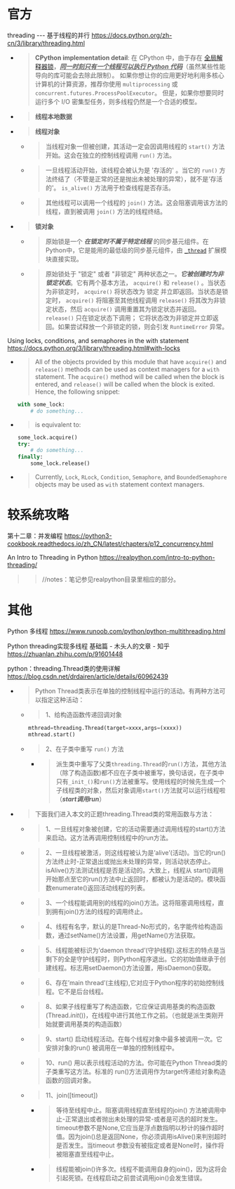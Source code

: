 
# 官方

threading --- 基于线程的并行 https://docs.python.org/zh-cn/3/library/threading.html
- > **CPython implementation detail**: 在 CPython 中，由于存在 [全局解释器锁](https://docs.python.org/zh-cn/3/glossary.html#term-global-interpreter-lock)，<ins>***同一时刻只有一个线程可以执行 Python 代码***</ins>（虽然某些性能导向的库可能会去除此限制）。 如果你想让你的应用更好地利用多核心计算机的计算资源，推荐你使用 `multiprocessing` 或 `concurrent.futures.ProcessPoolExecutor`。 但是，如果你想要同时运行多个 I/O 密集型任务，则多线程仍然是一个合适的模型。
- > **线程本地数据**
- > **线程对象**
  * > 当线程对象一但被创建，其活动一定会因调用线程的 `start()` 方法开始。这会在独立的控制线程调用 `run()` 方法。
  * > 一旦线程活动开始，该线程会被认为是 '存活的' 。当它的 `run()` 方法终结了（不管是正常的还是抛出未被处理的异常），就不是'存活的'。 `is_alive()` 方法用于检查线程是否存活。
  * > 其他线程可以调用一个线程的 `join()` 方法。这会阻塞调用该方法的线程，直到被调用 `join()` 方法的线程终结。
- > **锁对象**
  * > 原始锁是一个 ***在锁定时不属于特定线程*** 的同步基元组件。在Python中，它是能用的最低级的同步基元组件，由 [`_thread`](https://docs.python.org/zh-cn/3/library/_thread.html#module-_thread) 扩展模块直接实现。
  * > 原始锁处于 "锁定" 或者 "非锁定" 两种状态之一。***它被创建时为非锁定状态***。它有两个基本方法， `acquire()` 和 `release()` 。当状态为非锁定时， `acquire()` 将状态改为 锁定 并立即返回。当状态是锁定时， `acquire()` 将阻塞至其他线程调用 `release()` 将其改为非锁定状态，然后 `acquire()` 调用重置其为锁定状态并返回。 `release()` 只在锁定状态下调用； 它将状态改为非锁定并立即返回。如果尝试释放一个非锁定的锁，则会引发 `RuntimeError`  异常。

Using locks, conditions, and semaphores in the with statement https://docs.python.org/3/library/threading.html#with-locks
- > All of the objects provided by this module that have `acquire()` and `release()` methods can be used as context managers for a `with` statement. The `acquire()` method will be called when the block is entered, and `release()` will be called when the block is exited. Hence, the following snippet:
  ```py
  with some_lock:
      # do something...
  ```
- > is equivalent to:
  ```py
  some_lock.acquire()
  try:
      # do something...
  finally:
      some_lock.release()
  ```
- > Currently, `Lock`, `RLock`, `Condition`, `Semaphore`, and `BoundedSemaphore` objects may be used as `with` statement context managers.

# 较系统攻略

第十二章：并发编程 https://python3-cookbook.readthedocs.io/zh_CN/latest/chapters/p12_concurrency.html

An Intro to Threading in Python https://realpython.com/intro-to-python-threading/
>> //notes：笔记参见realpython目录里相应的部分。

# 其他

Python 多线程 https://www.runoob.com/python/python-multithreading.html

Python  threading实现多线程 基础篇 - 木头人的文章 - 知乎 https://zhuanlan.zhihu.com/p/91601448

python：threading.Thread类的使用详解 https://blog.csdn.net/drdairen/article/details/60962439
- > Python Thread类表示在单独的控制线程中运行的活动。有两种方法可以指定这种活动：
  * > 1、给构造函数传递回调对象
    ```py
    mthread=threading.Thread(target=xxxx,args=(xxxx))
    mthread.start()
    ```
  * > 2、在子类中重写 `run()` 方法
    + > 派生类中重写了父类`threading.Thread`的`run()`方法，其他方法（除了构造函数)都不应在子类中被重写，换句话说，在子类中只有`_init_()`和`run()`方法被重写。使用线程的时候先生成一个子线程类的对象，然后对象调用`start()`方法就可以运行线程啦（***start调用run***）
- > 下面我们进入本文的正题threading.Thread类的常用函数与方法：
  * > 1、一旦线程对象被创建，它的活动需要通过调用线程的start()方法来启动。这方法再调用控制线程中的run方法。
  * > 2、一旦线程被激活，则这线程被认为是’alive’(活动)。当它的run()方法终止时-正常退出或抛出未处理的异常，则活动状态停止。isAlive()方法测试线程是否是活动的。大致上，线程从 start()调用开始那点至它的run()方法中止返回时，都被认为是活动的。模块函数enumerate()返回活动线程的列表。
  * > 3、一个线程能调用别的线程的join()方法。这将阻塞调用线程，直到拥有join()方法的线程的调用终止。
  * > 4、线程有名字，默认的是Thread-No形式的，名字能传给构造函数，通过setName()方法设置，用getName()方法获取。
  * > 5、线程能被标识为’daemon thread’(守护线程).这标志的特点是当剩下的全是守护线程时，则Python程序退出。它的初始值继承于创建线程。标志用setDaemon()方法设置，用isDaemon()获取。
  * > 6、存在’main thread’(主线程),它对应于Python程序的初始控制线程。它不是后台线程。
  * > 8、如果子线程重写了构造函数，它应保证调用基类的构造函数(Thread._init_())，在线程中进行其他工作之前。（也就是派生类刚开始就要调用基类的构造函数）
  * > 9、start() 启动线程活动。在每个线程对象中最多被调用一次。它安排对象的run() 被调用在一单独的控制线程中。
  * > 10、run() 用以表示线程活动的方法。你可能在Python Thread类的子类重写这方法。标准的 run()方法调用作为target传递给对象构造函数的回调对象。
  * > 11、join([timeout])
    + > 等待至线程中止。阻塞调用线程直至线程的join() 方法被调用中止-正常退出或者抛出未处理的异常-或者是可选的超时发生。timeout参数不是None,它应当是浮点数指明以秒计的操作超时值。因为join()总是返回None，你必须调用isAlive()来判别超时是否发生。当timeout 参数没有被指定或者是None时，操作将被阻塞直至线程中止。
    + > 线程能被join()许多次。线程不能调用自身的join()，因为这将会引起死锁。在线程启动之前尝试调用join()会发生错误。
